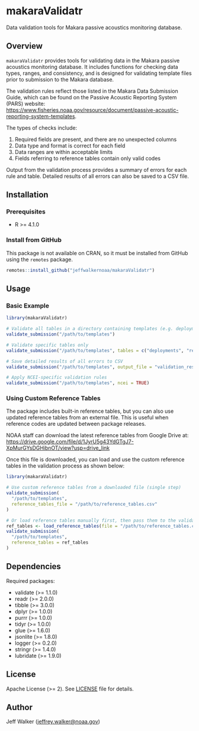 # makaraValidatr

Data validation tools for Makara passive acoustics monitoring database.

## Overview

`makaraValidatr` provides tools for validating data in the Makara passive acoustics monitoring database. It includes functions for checking data types, ranges, and consistency, and is designed for validating template files prior to submission to the Makara database.

The validation rules reflect those listed in the Makara Data Submission Guide, which can be found on the Passive Acoustic Reporting System (PARS) website: https://www.fisheries.noaa.gov/resource/document/passive-acoustic-reporting-system-templates.

The types of checks include:

1. Required fields are present, and there are no unexpected columns
2. Data type and format is correct for each field
3. Data ranges are within acceptable limits
4. Fields referring to reference tables contain only valid codes

Output from the validation process provides a summary of errors for each rule and table. Detailed results of all errors can also be saved to a CSV file.

## Installation

### Prerequisites

- R >= 4.1.0

### Install from GitHub

This package is not available on CRAN, so it must be installed from GitHub using the `remotes` package.

```r
remotes::install_github("jeffwalkernoaa/makaraValidatr")
```

## Usage

### Basic Example

```r
library(makaraValidatr)

# Validate all tables in a directory containing templates (e.g. deployments.csv, recordings.csv, etc.)
validate_submission("/path/to/templates")

# Validate specific tables only
validate_submission("/path/to/templates", tables = c("deployments", "recordings"))

# Save detailed results of all errors to CSV
validate_submission("/path/to/templates", output_file = "validation_results.csv")

# Apply NCEI-specific validation rules
validate_submission("/path/to/templates", ncei = TRUE)
```

### Using Custom Reference Tables

The package includes built-in reference tables, but you can also use updated reference tables from an external file. This is useful when reference codes are updated between package releases.

NOAA staff can download the latest reference tables from Google Drive at: https://drive.google.com/file/d/1JyrU5g43YdGTgJ7-XpMurGYsDGHibnOT/view?usp=drive_link

Once this file is downloaded, you can load and use the custom reference tables in the validation process as shown below:

```r
library(makaraValidatr)

# Use custom reference tables from a downloaded file (single step)
validate_submission(
  "/path/to/templates",
  reference_tables_file = "/path/to/reference_tables.csv"
)

# Or load reference tables manually first, then pass them to the validation function
ref_tables <- load_reference_tables(file = "/path/to/reference_tables.csv")
validate_submission(
  "/path/to/templates",
  reference_tables = ref_tables
)
```

## Dependencies

Required packages:
- validate (>= 1.1.0)
- readr (>= 2.0.0)
- tibble (>= 3.0.0)
- dplyr (>= 1.0.0)
- purrr (>= 1.0.0)
- tidyr (>= 1.0.0)
- glue (>= 1.6.0)
- jsonlite (>= 1.8.0)
- logger (>= 0.2.0)
- stringr (>= 1.4.0)
- lubridate (>= 1.9.0)

## License

Apache License (>= 2). See [LICENSE](LICENSE) file for details.

## Author

Jeff Walker (jeffrey.walker@noaa.gov)
